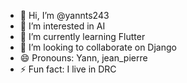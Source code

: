 - 👋 Hi, I’m @yannts243
- 👀 I’m interested in AI
- 🌱 I’m currently learning Flutter
- 💞️ I’m looking to collaborate on Django
- 😄 Pronouns: Yann, jean_pierre
- ⚡ Fun fact: I live in DRC
